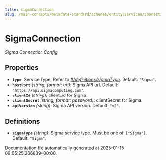 ```yaml
---
title: sigmaConnection
slug: /main-concepts/metadata-standard/schemas/entity/services/connections/dashboard/sigmaconnection
---
```


# SigmaConnection

*Sigma Connection Config*

## Properties

- **`type`**: Service Type. Refer to *[#/definitions/sigmaType](#definitions/sigmaType)*. Default: `"Sigma"`.
- **`hostPort`** *(string, format: uri)*: Sigma API url. Default: `"https://api.sigmacomputing.com"`.
- **`clientId`** *(string)*: client_id for Sigma.
- **`clientSecret`** *(string, format: password)*: clientSecret for Sigma.
- **`apiVersion`** *(string)*: Sigma API version. Default: `"v2"`.
## Definitions

- **`sigmaType`** *(string)*: Sigma service type. Must be one of: `["Sigma"]`. Default: `"Sigma"`.


Documentation file automatically generated at 2025-01-15 09:05:25.266839+00:00.
